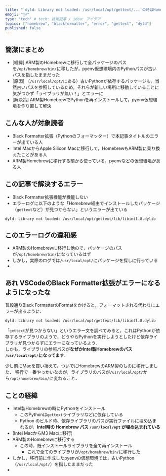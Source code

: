```yaml
---
title: "`dyld: Library not loaded: /usr/local/opt/gettext/...`の時はHomebrewも見直そう"
emoji: "🤷‍♂️"
type: "tech" # tech: 技術記事 / idea: アイデア
topics: ["homebrew", "blackformatter", "error", "gettext", "dyld"]
published: false
---
```


## 簡潔にまとめ

- [経緯] ARM製のHomebrewに移行して全パッケージのパスを`/opt/homebrew/bin/`に移したが，pyenv仮想環境内のPythonパスが古いパスを指したままだった
- [原因] （`/usr/local/opt/`にある）古いPythonが依存するパッケージも，当然古いパスを参照しているため，それらが新しい場所に移動していることに気がつかず「ライブラリが無い！」とエラーに
- [解決策] ARM製HomebrewでPythonを再インストールして，pyenv仮想環境を作り直して解決

## こんな人が対象読者

- Black Formatter拡張（Pythonのフォーマッター）で本記事タイトルのエラーが出ている人
- Intel MacからApple Silicon Macに移行して，HomebrewもARM製に乗り換えたことがある人
- ARM製Homebrewに移行する前から使っている，pyenvなどの仮想環境がある人

## この記事で解決するエラー

- Black Formatter拡張機能が機能しない
- エラーログに以下のような「Homebrew経由でインストールしたパッケージ（`gettext`など）が見つからない」というエラーが出ている
```
dyld: Library not loaded: /usr/local/opt/gettext/lib/libintl.8.dylib
```


## このエラーログの違和感

- ARM製のHomebrewに移行し他ので，パッケージのパスが`/opt/homebrew/bin/`になっているはず
- しかし，実際のログでは`/usr/local/opt/`にパッケージを探しに行っている
- 

## あれ VSCodeのBlack Formatter拡張がエラーになるようになったな

普段通りBlack FormatterのFormatをかけると，フォーマットされる代わりにエラーが出るように．

```
dyld: Library not loaded: /usr/local/opt/gettext/lib/libintl.8.dylib
```

「`gettext`が見つからない」というエラー文を調べてみると，これはPythonが依存するライブラリのようで，どうやらPythonを実行しようとしたけど依存ライブラリが見つからずにエラーになっているよう．  
しかも，ライブラリの参照パスが**なぜかIntel製Homebrewのパス `/usr/local/opt/`になってます**．

少し前にMacを買い換えて，ついでにHomebrewのARM製のものに移行しました．
移行で一番やっかいなのが，ライブラリのパスが`/usr/local/opt/`から`/opt/homebrew/bin/`に変わること．



## ことの経緯

- Intel製Homebrewの時にPythonをインストール
  - このPythonは`gettext`ライブラリなどに依存している
  - Python のビルド時、依存ライブラリのパスが実行ファイルに埋め込まれるが，**Intel時の Homebrew パス `/usr/local/opt` が埋め込まれている**
- (Intel MacからM3 Macに移行)
- ARM製のHomebrewに移行する
  - この時，既インストールライブラリを全て再インストール
    - これで全てのライブラリが`/opt/homebrew/bin/`に移行した
- しかし，移行前に作成したpyenvの仮想環境では，古いPython（`/usr/local/opt/`）を指したままだった
- 
